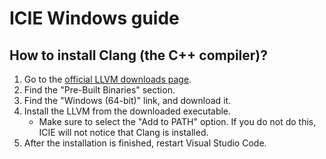 # ICIE Windows guide

## How to install Clang (the C++ compiler)?

1. Go to the [official LLVM downloads page](http://releases.llvm.org/download.html).
2. Find the "Pre-Built Binaries" section.
3. Find the "Windows (64-bit)" link, and download it.
4. Install the LLVM from the downloaded executable.
    - Make sure to select the "Add to PATH" option. If you do not do this, ICIE will not notice that Clang is installed.
5. After the installation is finished, restart Visual Studio Code.
